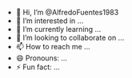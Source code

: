 - 👋 Hi, I’m @AlfredoFuentes1983
- 👀 I’m interested in ...
- 🌱 I’m currently learning ...
- 💞️ I’m looking to collaborate on ...
- 📫 How to reach me ...
- 😄 Pronouns: ...
- ⚡ Fun fact: ...

<!---
AlfredoFuentes1983/AlfredoFuentes1983 is a ✨ special ✨ repository because its `README.md` (this file) appears on your GitHub profile.
You can click the Preview ![Screenshot_20240908-223347](https://github.com/user-attachments/assets/33f920e7-9bdb-4475-a2b7-10683f8ac1ac)
link to take a look at your changes.
--->
